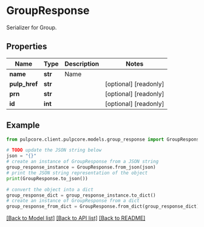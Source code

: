 # GroupResponse

Serializer for Group.

## Properties

Name | Type | Description | Notes
------------ | ------------- | ------------- | -------------
**name** | **str** | Name | 
**pulp_href** | **str** |  | [optional] [readonly] 
**prn** | **str** |  | [optional] [readonly] 
**id** | **int** |  | [optional] [readonly] 

## Example

```python
from pulpcore.client.pulpcore.models.group_response import GroupResponse

# TODO update the JSON string below
json = "{}"
# create an instance of GroupResponse from a JSON string
group_response_instance = GroupResponse.from_json(json)
# print the JSON string representation of the object
print(GroupResponse.to_json())

# convert the object into a dict
group_response_dict = group_response_instance.to_dict()
# create an instance of GroupResponse from a dict
group_response_from_dict = GroupResponse.from_dict(group_response_dict)
```
[[Back to Model list]](../README.md#documentation-for-models) [[Back to API list]](../README.md#documentation-for-api-endpoints) [[Back to README]](../README.md)


